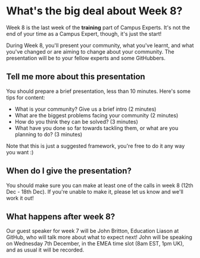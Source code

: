 # What's the big deal about Week 8?

Week 8 is the last week of the **training** part of Campus Experts. It's not the end of your time as a Campus Expert, though, it's just the start!

During Week 8, you'll present your community, what you've learnt, and what you've changed or are aiming to change about your community. The presentation will be to your fellow experts and some GitHubbers. 

## Tell me more about this presentation

You should prepare a brief presentation, less than 10 minutes. Here's some tips for content:
- What is your community? Give us a brief intro (2 minutes)
- What are the biggest problems facing your community (2 minutes)
- How do you think they can be solved? (3 minutes)
- What have you done so far towards tackling them, or what are you planning to do? (3 minutes)

Note that this is just a suggested framework, you're free to do it any way you want :) 

## When do I give the presentation?

You should make sure you can make at least one of the calls in week 8 (12th Dec - 18th Dec). If you're unable to make it, please let us know and we'll work it out!

## What happens after week 8?

Our guest speaker for week 7 will be John Britton, Education Liason at GitHub, who will talk more about what to expect next! John will be speaking on Wednesday 7th December, in the EMEA time slot (8am EST, 1pm UK), and as usual it will be recorded.
